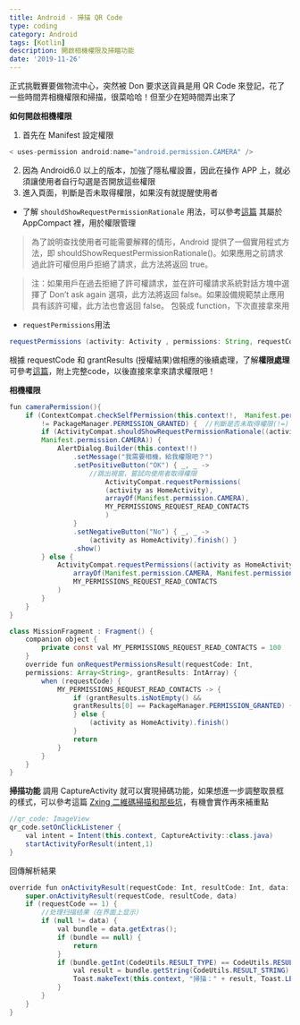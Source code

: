 ```yaml
---
title: Android - 掃描 QR Code
type: coding
category: Android
tags: [Kotlin]
description: 開啟相機權限及掃瞄功能
date: '2019-11-26'
---
```

正式挑戰賽要做物流中心，突然被 Don 要求送貨員是用 QR Code 來登記，花了一些時間弄相機權限和掃描，很菜哈哈！但至少在短時間弄出來了

**如何開啟相機權限**
1. 首先在 Manifest 設定權限

```java
< uses-permission android:name="android.permission.CAMERA" />
```

2. 因為 Android6.0 以上的版本，加強了隱私權設置，因此在操作 APP 上，就必須讓使用者自行勾選是否開放這些權限
3. 進入頁面，判斷是否未取得權限，如果沒有就提醒使用者

* 了解 `shouldShowRequestPermissionRationale` 用法，可以參考[這篇](https://blog.csdn.net/cadi2011/article/details/71642355)
其屬於 AppCompact 裡，用於權限管理

> 為了說明查找使用者可能需要解釋的情形，Android 提供了一個實用程式方法，即 shouldShowRequestPermissionRationale()。如果應用之前請求過此許可權但用戶拒絕了請求，此方法將返回 true。

>注：如果用戶在過去拒絕了許可權請求，並在許可權請求系統對話方塊中選擇了 Don’t ask again 選項，此方法將返回 false。如果設備規範禁止應用具有該許可權，此方法也會返回 false。
包裝成 function，下次直接拿來用


*  `requestPermissions`用法

```java
requestPermissions (activity: Activity , permissions: String, requestCode: Int)
```

根據 requestCode 和 grantResults (授權結果)做相應的後續處理，了解**權限處理**可參考[這篇](https://www.jianshu.com/p/b4a8b3d4f587)，附上完整code，以後直接來拿來請求權限吧！


**相機權限**

```java
fun cameraPermission(){
    if (ContextCompat.checkSelfPermission(this.context!!,  Manifest.permission.CAMERA)
        != PackageManager.PERMISSION_GRANTED) {  //判斷是否未取得權限(!=)
        if (ActivityCompat.shouldShowRequestPermissionRationale((activity as HomeActivity), 
        Manifest.permission.CAMERA)) {
            AlertDialog.Builder(this.context!!)
                .setMessage("我需要相機，給我權限吧？")
                .setPositiveButton("OK") { _, _ ->
                    //跳出視窗，嘗試向使用者取得權限
                        ActivityCompat.requestPermissions(
                        (activity as HomeActivity),
                        arrayOf(Manifest.permission.CAMERA),
                        MY_PERMISSIONS_REQUEST_READ_CONTACTS
                        )
                }
                .setNegativeButton("No") { _, _ ->
                    (activity as HomeActivity).finish() }
                .show()
        } else {
            ActivityCompat.requestPermissions((activity as HomeActivity),
                arrayOf(Manifest.permission.CAMERA, Manifest.permission.READ_EXTERNAL_STORAGE),
                MY_PERMISSIONS_REQUEST_READ_CONTACTS
            )
        }
    }
}
```

```java
class MissionFragment : Fragment() {
    companion object {
        private const val MY_PERMISSIONS_REQUEST_READ_CONTACTS = 100
    }
    override fun onRequestPermissionsResult(requestCode: Int,  
    permissions: Array<String>, grantResults: IntArray) {
        when (requestCode) {
            MY_PERMISSIONS_REQUEST_READ_CONTACTS -> {
                if (grantResults.isNotEmpty() && 
                grantResults[0] == PackageManager.PERMISSION_GRANTED) {
                } else {
                    (activity as HomeActivity).finish()
                }
                return
            }
        }
    }
}
```

**掃描功能**
調用 CaptureActivity 就可以實現掃碼功能，如果想進一步調整取景框的樣式，可以參考這篇 [Zxing 二維碼掃描和那些坑](https://www.jianshu.com/p/d217c986c060)，有機會實作再來補重點
```java
//qr_code: ImageView
qr_code.setOnClickListener {
    val intent = Intent(this.context, CaptureActivity::class.java)
    startActivityForResult(intent,1)
}
```

回傳解析結果

```java
override fun onActivityResult(requestCode: Int, resultCode: Int, data: Intent?) {
    super.onActivityResult(requestCode, resultCode, data)
    if (requestCode == 1) {
        //处理扫描结果（在界面上显示）
        if (null != data) {
            val bundle = data.getExtras();
            if (bundle == null) {
                return
            }
            if (bundle.getInt(CodeUtils.RESULT_TYPE) == CodeUtils.RESULT_SUCCESS) {
                val result = bundle.getString(CodeUtils.RESULT_STRING)
                Toast.makeText(this.context, "掃描：" + result, Toast.LENGTH_LONG).show()
            }
        }
    }
}
```